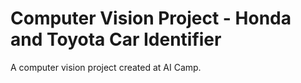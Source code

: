 # Computer Vision Project - Honda and Toyota Car Identifier
A computer vision project created at AI Camp.

<!--If you want to view the project, feel free to try it out at [this link](https://cocalc10.ai-camp.dev/bf0b3665-37be-49f4-895a-fd6a70d9dc4a/port/12345/home).

### Motive for Creation
Our main motive for this project was to address two possible problems:
1. Finding the average car price of a certain car brand and model at a dealership.
2. Identifying stolen cars. 


### Timeline 

How did we create this project in just three weeks? 

##### Week 1 (June 6-10)
During the first week of AI Camp we met with our groups and learned about the focus of the camp: computer vision. After we learned about computer vision and machine learning, we began searching for potential problems a computer vision project could solve.

##### Week 2 (June 13-17)
The second week of camp consisted of more machine learning based topics. Our team downloaded and uploaded images of Honda and Toyota car models to Roboflow using SERP-API and python and ultimately labelled the data in order for the AI to be able to produce accurate results.

##### Week 3 (June 20-24)
The last week of camp put all our skills together in a combined effort. We had a trained AI model and created a website using HTML and CSS to present our work. We used Bootstrap's templates and personalized our website in order for the user to be able to upload a car picture which is on the Detect page.

### The Website
##### Home Page
Our home page consists of a detailed explanation of our motives to create this project as well as a section illustrating the resources we used in this project. There is also a gallery of potential car images our AI can detect.
##### The Car Detector
The detect page is a user friendly way to try out our AI project. It has multiple features that allow a user to upload an image for the AI model to detect and produce an output. The confidence level is how accurate the AI model believes the image output is. Disclaimer: cars not Honda or Toyota will still be identified. 
##### Team Page
The team page is a brief summary of the team that worked on this project. Read about each member and what they like about programming and AI Camp!
##### Timeline
The timeline was created to allow a user a detailed description of the steps behind creating the project and website. Read it to see some cool development tools we used!
